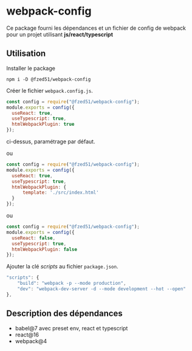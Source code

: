 # webpack-config

Ce package fourni les dépendances et un fichier de config de webpack pour un projet utilisant **js/react/typescript**

## Utilisation

Installer le package

```
npm i -D @fzed51/webpack-config
```

Créer le fichier `webpack.config.js`.

```js
const config = require("@fzed51/webpack-config");
module.exports = config({
  useReact: true,
  useTypescript: true,
  htmlWebpackPlugin: true
});
```
ci-dessus, paramétrage par défaut.

ou
```js
const config = require("@fzed51/webpack-config");
module.exports = config({
  useReact: true,
  useTypescript: true,
  htmlWebpackPlugin: {
      template: './src/index.html'
  }
});
```
ou
```js
const config = require("@fzed51/webpack-config");
module.exports = config({
  useReact: false,
  useTypescript: true,
  htmlWebpackPlugin: false
});
```

Ajouter la clé _scripts_ au fichier `package.json`.

```js
"scripts": {
    "build": "webpack -p --mode production",
    "dev": "webpack-dev-server -d --mode development --hot --open"
},
```

## Description des dépendances

- babel@7 avec preset env, react et typescript
- react@16
- webpack@4
